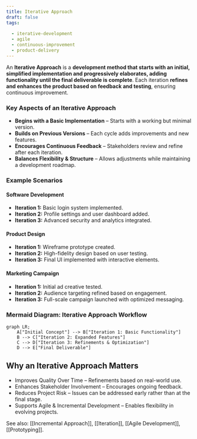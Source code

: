 ```yaml
---
title: Iterative Approach
draft: false
tags:
  
  - iterative-development
  - agile
  - continuous-improvement
  - product-delivery
---
```


An **Iterative Approach** is a **development method that starts with an initial, simplified implementation and progressively elaborates, adding functionality until the final deliverable is complete**. Each iteration **refines and enhances the product based on feedback and testing**, ensuring continuous improvement.

### **Key Aspects of an Iterative Approach**
- **Begins with a Basic Implementation** – Starts with a working but minimal version.
- **Builds on Previous Versions** – Each cycle adds improvements and new features.
- **Encourages Continuous Feedback** – Stakeholders review and refine after each iteration.
- **Balances Flexibility & Structure** – Allows adjustments while maintaining a development roadmap.

### **Example Scenarios**

#### **Software Development**
- **Iteration 1:** Basic login system implemented.
- **Iteration 2:** Profile settings and user dashboard added.
- **Iteration 3:** Advanced security and analytics integrated.

#### **Product Design**
- **Iteration 1:** Wireframe prototype created.
- **Iteration 2:** High-fidelity design based on user testing.
- **Iteration 3:** Final UI implemented with interactive elements.

#### **Marketing Campaign**
- **Iteration 1:** Initial ad creative tested.
- **Iteration 2:** Audience targeting refined based on engagement.
- **Iteration 3:** Full-scale campaign launched with optimized messaging.

### **Mermaid Diagram: Iterative Approach Workflow**
```mermaid
graph LR;
    A["Initial Concept"] --> B["Iteration 1: Basic Functionality"]
    B --> C["Iteration 2: Expanded Features"]
    C --> D["Iteration 3: Refinements & Optimization"]
    D --> E["Final Deliverable"]
```

##  Why an Iterative Approach Matters

- Improves Quality Over Time – Refinements based on real-world use.
- Enhances Stakeholder Involvement – Encourages ongoing feedback.
- Reduces Project Risk – Issues can be addressed early rather than at the final stage.
- Supports Agile & Incremental Development – Enables flexibility in evolving projects.

See also: [[Incremental Approach]], [[Iteration]], [[Agile Development]], [[Prototyping]].